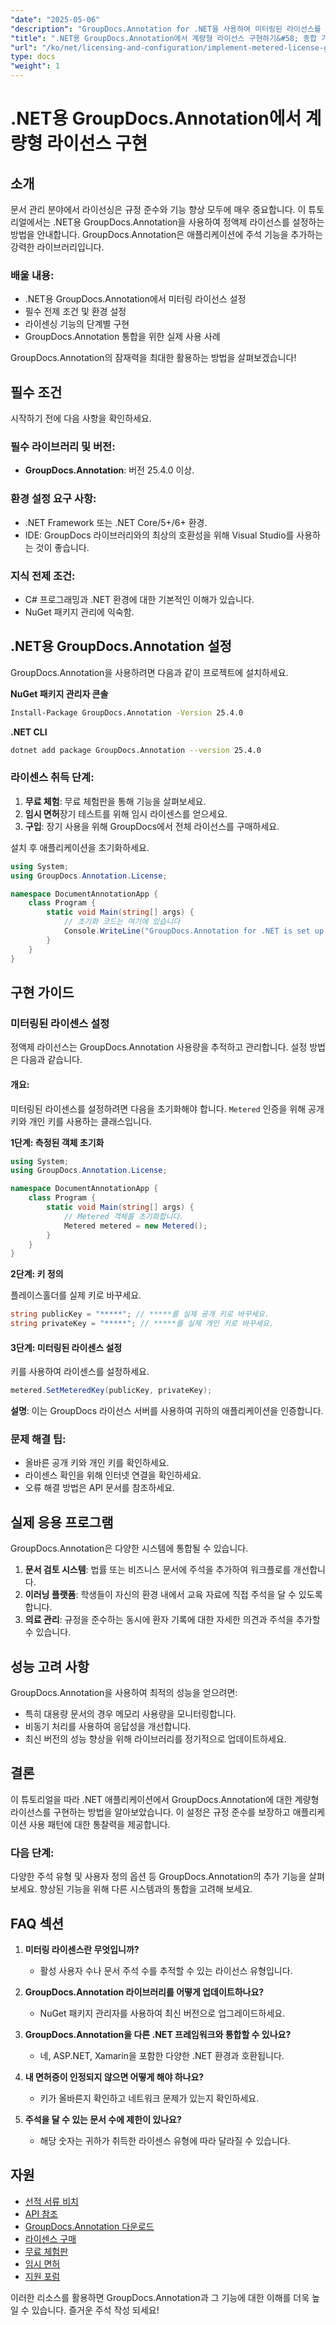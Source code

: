 ```yaml
---
"date": "2025-05-06"
"description": "GroupDocs.Annotation for .NET을 사용하여 미터링된 라이선스를 설정하고 관리하는 방법을 알아보고, 규정 준수와 최적의 기능을 확보하세요."
"title": ".NET용 GroupDocs.Annotation에서 계량형 라이선스 구현하기&#58; 종합 가이드"
"url": "/ko/net/licensing-and-configuration/implement-metered-license-groupdocs-annotation-net/"
type: docs
"weight": 1
---
```


# .NET용 GroupDocs.Annotation에서 계량형 라이선스 구현

## 소개

문서 관리 분야에서 라이선싱은 규정 준수와 기능 향상 모두에 매우 중요합니다. 이 튜토리얼에서는 .NET용 GroupDocs.Annotation을 사용하여 정액제 라이선스를 설정하는 방법을 안내합니다. GroupDocs.Annotation은 애플리케이션에 주석 기능을 추가하는 강력한 라이브러리입니다.

### 배울 내용:
- .NET용 GroupDocs.Annotation에서 미터링 라이선스 설정
- 필수 전제 조건 및 환경 설정
- 라이센싱 기능의 단계별 구현
- GroupDocs.Annotation 통합을 위한 실제 사용 사례

GroupDocs.Annotation의 잠재력을 최대한 활용하는 방법을 살펴보겠습니다!

## 필수 조건

시작하기 전에 다음 사항을 확인하세요.

### 필수 라이브러리 및 버전:
- **GroupDocs.Annotation**: 버전 25.4.0 이상.

### 환경 설정 요구 사항:
- .NET Framework 또는 .NET Core/5+/6+ 환경.
- IDE: GroupDocs 라이브러리와의 최상의 호환성을 위해 Visual Studio를 사용하는 것이 좋습니다.

### 지식 전제 조건:
- C# 프로그래밍과 .NET 환경에 대한 기본적인 이해가 있습니다.
- NuGet 패키지 관리에 익숙함.

## .NET용 GroupDocs.Annotation 설정

GroupDocs.Annotation을 사용하려면 다음과 같이 프로젝트에 설치하세요.

**NuGet 패키지 관리자 콘솔**
```bash
Install-Package GroupDocs.Annotation -Version 25.4.0
```

**.NET CLI**
```bash
dotnet add package GroupDocs.Annotation --version 25.4.0
```

### 라이센스 취득 단계:
1. **무료 체험**: 무료 체험판을 통해 기능을 살펴보세요.
2. **임시 면허**장기 테스트를 위해 임시 라이센스를 얻으세요.
3. **구입**: 장기 사용을 위해 GroupDocs에서 전체 라이선스를 구매하세요.

설치 후 애플리케이션을 초기화하세요.

```csharp
using System;
using GroupDocs.Annotation.License;

namespace DocumentAnnotationApp {
    class Program {
        static void Main(string[] args) {
            // 초기화 코드는 여기에 있습니다
            Console.WriteLine("GroupDocs.Annotation for .NET is set up!");
        }
    }
}
```

## 구현 가이드

### 미터링된 라이센스 설정

정액제 라이선스는 GroupDocs.Annotation 사용량을 추적하고 관리합니다. 설정 방법은 다음과 같습니다.

#### 개요:
미터링된 라이센스를 설정하려면 다음을 초기화해야 합니다. `Metered` 인증을 위해 공개 키와 개인 키를 사용하는 클래스입니다.

**1단계: 측정된 객체 초기화**

```csharp
using System;
using GroupDocs.Annotation.License;

namespace DocumentAnnotationApp {
    class Program {
        static void Main(string[] args) {
            // Metered 객체를 초기화합니다.
            Metered metered = new Metered();
        }
    }
}
```

**2단계: 키 정의**

플레이스홀더를 실제 키로 바꾸세요.

```csharp
string publicKey = "*****"; // *****를 실제 공개 키로 바꾸세요.
string privateKey = "*****"; // *****를 실제 개인 키로 바꾸세요.
```

#### 3단계: 미터링된 라이센스 설정

키를 사용하여 라이센스를 설정하세요.

```csharp
metered.SetMeteredKey(publicKey, privateKey);
```

**설명**: 이는 GroupDocs 라이선스 서버를 사용하여 귀하의 애플리케이션을 인증합니다.

### 문제 해결 팁:
- 올바른 공개 키와 개인 키를 확인하세요.
- 라이센스 확인을 위해 인터넷 연결을 확인하세요.
- 오류 해결 방법은 API 문서를 참조하세요.

## 실제 응용 프로그램

GroupDocs.Annotation은 다양한 시스템에 통합될 수 있습니다.

1. **문서 검토 시스템**: 법률 또는 비즈니스 문서에 주석을 추가하여 워크플로를 개선합니다.
2. **이러닝 플랫폼**: 학생들이 자신의 환경 내에서 교육 자료에 직접 주석을 달 수 있도록 합니다.
3. **의료 관리**: 규정을 준수하는 동시에 환자 기록에 대한 자세한 의견과 주석을 추가할 수 있습니다.

## 성능 고려 사항

GroupDocs.Annotation을 사용하여 최적의 성능을 얻으려면:
- 특히 대용량 문서의 경우 메모리 사용량을 모니터링합니다.
- 비동기 처리를 사용하여 응답성을 개선합니다.
- 최신 버전의 성능 향상을 위해 라이브러리를 정기적으로 업데이트하세요.

## 결론

이 튜토리얼을 따라 .NET 애플리케이션에서 GroupDocs.Annotation에 대한 계량형 라이선스를 구현하는 방법을 알아보았습니다. 이 설정은 규정 준수를 보장하고 애플리케이션 사용 패턴에 대한 통찰력을 제공합니다.

### 다음 단계:
다양한 주석 유형 및 사용자 정의 옵션 등 GroupDocs.Annotation의 추가 기능을 살펴보세요. 향상된 기능을 위해 다른 시스템과의 통합을 고려해 보세요.

## FAQ 섹션

1. **미터링 라이센스란 무엇입니까?**
   - 활성 사용자 수나 문서 주석 수를 추적할 수 있는 라이선스 유형입니다.

2. **GroupDocs.Annotation 라이브러리를 어떻게 업데이트하나요?**
   - NuGet 패키지 관리자를 사용하여 최신 버전으로 업그레이드하세요.

3. **GroupDocs.Annotation을 다른 .NET 프레임워크와 통합할 수 있나요?**
   - 네, ASP.NET, Xamarin을 포함한 다양한 .NET 환경과 호환됩니다.

4. **내 면허증이 인정되지 않으면 어떻게 해야 하나요?**
   - 키가 올바른지 확인하고 네트워크 문제가 있는지 확인하세요.

5. **주석을 달 수 있는 문서 수에 제한이 있나요?**
   - 해당 숫자는 귀하가 취득한 라이센스 유형에 따라 달라질 수 있습니다.

## 자원
- [선적 서류 비치](https://docs.groupdocs.com/annotation/net/)
- [API 참조](https://reference.groupdocs.com/annotation/net/)
- [GroupDocs.Annotation 다운로드](https://releases.groupdocs.com/annotation/net/)
- [라이센스 구매](https://purchase.groupdocs.com/buy)
- [무료 체험판](https://releases.groupdocs.com/annotation/net/)
- [임시 면허](https://purchase.groupdocs.com/temporary-license/)
- [지원 포럼](https://forum.groupdocs.com/c/annotation/)

이러한 리소스를 활용하면 GroupDocs.Annotation과 그 기능에 대한 이해를 더욱 높일 수 있습니다. 즐거운 주석 작성 되세요!